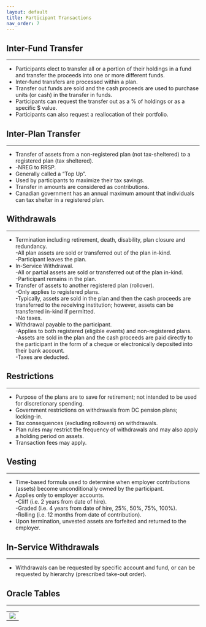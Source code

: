 ```yaml
---
layout: default
title: Participant Transactions
nav_order: 7
---
```


## Inter-Fund Transfer
<hr class="hr-no-bottom-margin"/>

- Participants elect to transfer all or a portion of their holdings in a fund and transfer the proceeds into one or more different funds.
- Inter-fund transfers are processed within a plan.
- Transfer out funds are sold and the cash proceeds are used to purchase units (or cash) in the transfer in funds.
- Participants can request the transfer out as a % of holdings or as a specific $ value.
- Participants can also request a reallocation of their portfolio.

## Inter-Plan Transfer
<hr class="hr-no-bottom-margin"/>

- Transfer of assets from a non-registered plan (not tax-sheltered) to a registered plan (tax sheltered).
- -NREG to RRSP.
- Generally called a “Top Up”.
- Used by participants to maximize their tax savings.
- Transfer in amounts are considered as contributions.
- Canadian government has an annual maximum amount that individuals can tax shelter in a registered plan.

## Withdrawals
<hr class="hr-no-bottom-margin"/>

- Termination including retirement, death, disability, plan closure and redundancy.
  <br/>-All plan assets are sold or transferred out of the plan in-kind.
  <br/>-Participant leaves the plan.
- In-Service Withdrawal.
  <br/>-All or partial assets are sold or transferred out of the plan in-kind.
  <br/>-Participant remains in the plan.
- Transfer of assets to another registered plan (rollover).
  <br/>-Only applies to registered plans.
  <br/>-Typically, assets are sold in the plan and then the cash proceeds are transferred to the receiving institution; however, assets can be transferred in-kind if           permitted.
  <br/>-No taxes.
- Withdrawal payable to the participant.
  <br/>-Applies to both registered (eligible events) and non-registered plans.
  <br/>-Assets are sold in the plan and the cash proceeds are paid directly to the participant in the form of a cheque or electronically deposited into their bank             account.
  <br/>-Taxes are deducted.
  
## Restrictions
<hr class="hr-no-bottom-margin"/>
  
- Purpose of the plans are to save for retirement; not intended to be used for discretionary spending.
- Government restrictions on withdrawals from DC pension plans; locking-in.
- Tax consequences (excluding rollovers) on withdrawals.
- Plan rules may restrict the frequency of withdrawals and may also apply a holding period on assets.
- Transaction fees may apply.

## Vesting
<hr class="hr-no-bottom-margin"/>

- Time-based formula used to determine when employer contributions (assets) become unconditionally owned by the participant.
- Applies only to employer accounts.
<br/>-Cliff (i.e. 2 years from date of hire).
<br/>-Graded (i.e. 4 years from date of hire, 25%, 50%, 75%, 100%).
<br/>-Rolling (i.e. 12 months from date of contribution).
- Upon termination, unvested assets are forfeited and returned to the employer.

## In-Service Withdrawals
<hr class="hr-no-bottom-margin"/>

- Withdrawals can be requested by specific account and fund, or can be requested by hierarchy (prescribed take-out order).

## Oracle Tables
<hr class="hr-no-bottom-margin"/>

<table>
  <tr>
    <td>
      <img src="https://user-images.githubusercontent.com/20475336/179074229-2f00b602-ecca-44ac-9358-45bb0b24818d.png">
    </td>
  </tr>
</table>

